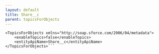 ```yaml
---
layout: default
title: Share__c
parent: topicsForObjects
---
```


```<?xml version="1.0" encoding="UTF-8"?>
<TopicsForObjects xmlns="http://soap.sforce.com/2006/04/metadata">
    <enableTopics>false</enableTopics>
    <entityApiName>Share__c</entityApiName>
</TopicsForObjects>```
